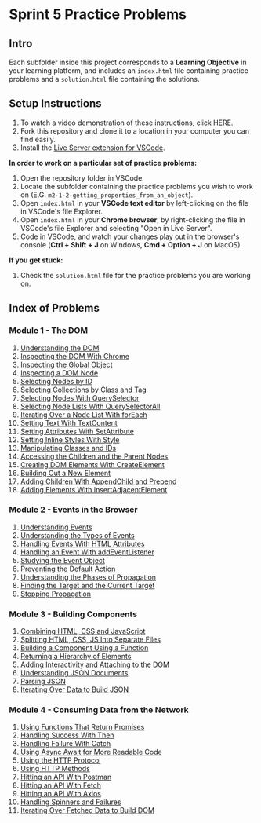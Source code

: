 # Sprint 5 Practice Problems

## Intro

Each subfolder inside this project corresponds to a **Learning Objective** in your learning platform, and includes an `index.html` file containing practice problems and a `solution.html` file containing the solutions.

## Setup Instructions

1. To watch a video demonstration of these instructions, click [HERE](https://bloomtech-1.wistia.com/medias/k4rcg5le7z).
2. Fork this repository and clone it to a location in your computer you can find easily.
3. Install the [Live Server extension for VSCode](https://marketplace.visualstudio.com/items?itemName=ritwickdey.LiveServer).

**In order to work on a particular set of practice problems:**

1. Open the repository folder in VSCode.
2. Locate the subfolder containing the practice problems you wish to work on (E.G. `m2-1-2-getting_properties_from_an_object`).
3. Open `index.html` in your **VSCode text editor** by left-clicking on the file in VSCode's file Explorer.
4. Open `index.html` in your **Chrome browser**, by right-clicking the file in VSCode's file Explorer and selecting "Open in Live Server".
5. Code in VSCode, and watch your changes play out in the browser's console (**Ctrl + Shift + J** on Windows, **Cmd + Option + J** on MacOS).

**If you get stuck:**

1. Check the `solution.html` file for the practice problems you are working on.

## Index of Problems

### Module 1 - The DOM

1. [Understanding the DOM](./m1-1-1-understanding_the_dom/index.html)
2. [Inspecting the DOM With Chrome](./m1-1-2-inspecting_the_dom_with_chrome/index.html)
3. [Inspecting the Global Object](./m1-1-3-inspecting_the_global_object/index.html)
4. [Inspecting a DOM Node](./m1-1-4-inspecting_a_dom_node/index.html)
5. [Selecting Nodes by ID](./m1-2-1-selecting_nodes_by_id/index.html)
6. [Selecting Collections by Class and Tag](./m1-2-2-selecting_collections_by_class_and_tag/index.html)
7. [Selecting Nodes With QuerySelector](./m1-2-3-selecting_nodes_with_queryselector/index.html)
8. [Selecting Node Lists With QuerySelectorAll](./m1-2-4-selecting_node_lists_with_queryselectorall/index.html)
9. [Iterating Over a Node List With forEach](./m1-2-5-iterating_over_a_node_list_with_foreach/index.html)
10. [Setting Text With TextContent](./m1-3-1-setting_text_with_textcontent/index.html)
11. [Setting Attributes With SetAttribute](./m1-3-2-setting_attributes_with_setattribute/index.html)
12. [Setting Inline Styles With Style](./m1-3-3-setting_inline_styles_with_style/index.html)
13. [Manipulating Classes and IDs](./m1-3-4-manipulating_classes_and_ids/index.html)
14. [Accessing the Children and the Parent Nodes](./m1-3-5-accessing_the_children_and_the_parent_nodes/index.html)
15. [Creating DOM Elements With CreateElement](./m1-4-1-creating_dom_elements_with_createelement/index.html)
16. [Building Out a New Element](./m1-4-2-building_out_a_new_element/index.html)
17. [Adding Children With AppendChild and Prepend](./m1-4-3-adding_children_with_appendchild_and_prepend/index.html)
18. [Adding Elements With InsertAdjacentElement](./m1-4-4-adding_elements_with_insertadjacentelement/index.html)

### Module 2 - Events in the Browser

1. [Understanding Events](./m2-1-1-understanding_events/index.html)
2. [Understanding the Types of Events](./m2-1-2-understanding_the_types_of_events/index.html)
3. [Handling Events With HTML Attributes](./m2-1-3-handling_events_with_html_attributes/index.html)
4. [Handling an Event With addEventListener](./m2-2-1-handling_an_event_with_addeventlistener/index.html)
5. [Studying the Event Object](./m2-2-2-studying_the_event_object/index.html)
6. [Preventing the Default Action](./m2-2-3-preventing_the_default_action/index.html)
7. [Understanding the Phases of Propagation](./m2-3-1-understanding_the_phases_of_propagation/index.html)
8. [Finding the Target and the Current Target](./m2-3-2-finding_the_target_and_the_current_target/index.html)
9. [Stopping Propagation](./m2-3-3-stopping_propagation/index.html)

### Module 3 - Building Components

1. [Combining HTML, CSS and JavaScript](./m3-1-1-combining_html_css_and_javascript/index.html)
2. [Splitting HTML, CSS, JS Into Separate Files](./m3-1-2-splitting_html_css_js_into_separate_files/index.html)
3. [Building a Component Using a Function](./m3-2-1-building_a_component_using_a_function/index.html)
4. [Returning a Hierarchy of Elements](./m3-2-2-returning_a_hierarchy_of_elements/index.html)
5. [Adding Interactivity and Attaching to the DOM](./m3-2-3-adding_interactivity_and_attaching_to_the_dom/index.html)
6. [Understanding JSON Documents](./m3-3-1-understanding_json_documents/index.html)
7. [Parsing JSON](./m3-3-2-parsing_json/index.html)
8. [Iterating Over Data to Build JSON](./m3-3-3-iterating_over_data_to_build_json/index.html)

### Module 4 - Consuming Data from the Network

1. [Using Functions That Return Promises](./m4-1-1-using_functions_that_return_promises/index.html)
2. [Handling Success With Then](./m4-1-2-handling_success_with_then/index.html)
3. [Handling Failure With Catch](./m4-1-3-handling_failure_with_catch/index.html)
4. [Using Async Await for More Readable Code](./m4-1-4-using_async_await_for_more_readable_code/index.html)
5. [Using the HTTP Protocol](./m4-2-1-using_the_http_protocol/index.html)
6. [Using HTTP Methods](./m4-2-2-using_http_methods/index.html)
7. [Hitting an API With Postman](./m4-2-3-hitting_an_api_with_postman/index.html)
8. [Hitting an API With Fetch](./m4-2-4-hitting_an_api_with_fetch/index.html)
9. [Hitting an API With Axios](./m4-3-1-hitting_an_api_with_axios/index.html)
10. [Handling Spinners and Failures](./m4-3-2-handling_spinners_and_failures/index.html)
11. [Iterating Over Fetched Data to Build DOM](./m4-3-3-iterating_over_fetched_data_to_build_dom/index.html)
